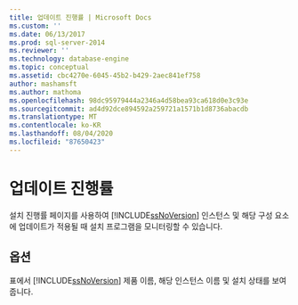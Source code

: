 ```yaml
---
title: 업데이트 진행률 | Microsoft Docs
ms.custom: ''
ms.date: 06/13/2017
ms.prod: sql-server-2014
ms.reviewer: ''
ms.technology: database-engine
ms.topic: conceptual
ms.assetid: cbc4270e-6045-45b2-b429-2aec841ef758
author: mashamsft
ms.author: mathoma
ms.openlocfilehash: 98dc95979444a2346a4d58bea93ca618d0e3c93e
ms.sourcegitcommit: ad4d92dce894592a259721a1571b1d8736abacdb
ms.translationtype: MT
ms.contentlocale: ko-KR
ms.lasthandoff: 08/04/2020
ms.locfileid: "87650423"
---
```

# <a name="update-progress"></a>업데이트 진행률
  설치 진행률 페이지를 사용하여 [!INCLUDE[ssNoVersion](../../includes/ssnoversion-md.md)] 인스턴스 및 해당 구성 요소에 업데이트가 적용될 때 설치 프로그램을 모니터링할 수 있습니다.  
  
## <a name="options"></a>옵션  
 표에서 [!INCLUDE[ssNoVersion](../../includes/ssnoversion-md.md)] 제품 이름, 해당 인스턴스 이름 및 설치 상태를 보여 줍니다.  
  
  
